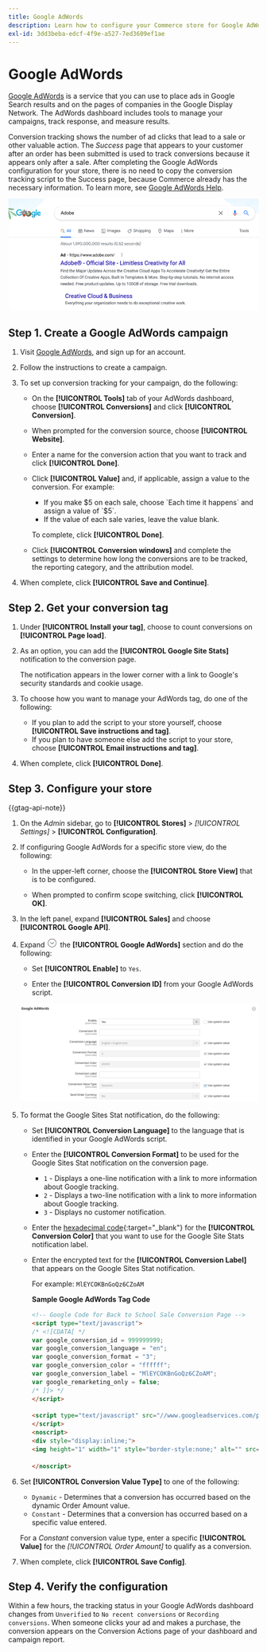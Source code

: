 ```yaml
---
title: Google AdWords
description: Learn how to configure your Commerce store for Google AdWords conversion tracking to measure the ad clicks that lead to a sale or other valuable action.
exl-id: 3dd3beba-edcf-4f9e-a527-7ed3609ef1ae
---
```

# Google AdWords

[Google AdWords][1] is a service that you can use to place ads in Google Search results and on the pages of companies in the Google Display Network. The AdWords dashboard includes tools to manage your campaigns, track response, and measure results.

Conversion tracking shows the number of ad clicks that lead to a sale or other valuable action. The _Success_ page that appears to your customer after an order has been submitted is used to track conversions because it appears only after a sale. After completing the Google AdWords configuration for your store, there is no need to copy the conversion tracking script to the Success page, because Commerce already has the necessary information. To learn more, see [Google AdWords Help][2].

![Adobe Ad in Google Search Results](./assets/google-adwords-adobe-ad.png)<!-- zoom -->

## Step 1. Create a Google AdWords campaign

1. Visit [Google AdWords][3], and sign up for an account.

1. Follow the instructions to create a campaign.

1. To set up conversion tracking for your campaign, do the following:

   - On the **[!UICONTROL Tools]** tab of your AdWords dashboard, choose **[!UICONTROL Conversions]** and click **[!UICONTROL Conversion]**.

   - When prompted for the conversion source, choose **[!UICONTROL Website]**.

   - Enter a name for the conversion action that you want to track and click **[!UICONTROL Done]**.

   - Click **[!UICONTROL Value]** and, if applicable, assign a value to the conversion. For example:

      - If you make $5 on each sale, choose `Each time it happens` and assign a value of `$5`.
      - If the value of each sale varies, leave the value blank.

      To complete, click **[!UICONTROL Done]**.

   - Click **[!UICONTROL Conversion windows]** and complete the settings to determine how long the conversions are to be tracked, the reporting category, and the attribution model.

1. When complete, click **[!UICONTROL Save and Continue]**.

## Step 2. Get your conversion tag

1. Under **[!UICONTROL Install your tag]**, choose to count conversions on **[!UICONTROL Page load]**.

1. As an option, you can add the **[!UICONTROL Google Site Stats]** notification to the conversion page.

    The notification appears in the lower corner with a link to Google's security standards and cookie usage.

1. To choose how you want to manage your AdWords tag, do one of the following:

   - If you plan to add the script to your store yourself, choose **[!UICONTROL Save instructions and tag]**.
   - If you plan to have someone else add the script to your store, choose **[!UICONTROL Email instructions and tag]**.

1. When complete, click **[!UICONTROL Done]**.

## Step 3. Configure your store

{{gtag-api-note}}

1. On the _Admin_ sidebar, go to **[!UICONTROL Stores]** > _[!UICONTROL Settings]_ > **[!UICONTROL Configuration]**.

1. If configuring Google AdWords for a specific store view, do the following:

   - In the upper-left corner, choose the **[!UICONTROL Store View]** that is to be configured.

   - When prompted to confirm scope switching, click **[!UICONTROL OK]**.

1. In the left panel, expand **[!UICONTROL Sales]** and choose **[!UICONTROL Google API]**.

1. Expand ![Expansion selector](../assets/icon-display-expand.png) the **[!UICONTROL Google AdWords]** section and do the following:

   - Set **[!UICONTROL Enable]** to `Yes`.

   - Enter the **[!UICONTROL Conversion ID]** from your Google AdWords script.

   ![Sales configuration - Google Ads API](../configuration-reference/sales/assets/google-api-google-adwords.png)<!-- zoom -->

1. To format the Google Sites Stat notification, do the following:

   - Set **[!UICONTROL Conversion Language]** to the language that is identified in your Google AdWords script.

   - Enter the **[!UICONTROL Conversion Format]** to be used for the Google Sites Stat notification on the conversion page.

      - `1`  - Displays a one-line notification with a link to more information about Google tracking.
      - `2` - Displays a two-line notification with a link to more information about Google tracking.
      - `3` - Displays no customer notification.

   - Enter the [hexadecimal code][4]{:target="_blank"} for the **[!UICONTROL Conversion Color]** that you want to use for the Google Site Stats notification label.

   - Enter the encrypted text for the **[!UICONTROL Conversion Label]** that appears on the Google Sites Stat notification.

        For example: `MlEYCOKBnGoQz6CZoAM`

        **Sample Google AdWords Tag Code**

        ```html
        <!-- Google Code for Back to School Sale Conversion Page -->
        <script type="text/javascript">
        /* <![CDATA[ */
        var google_conversion_id = 999999999;
        var google_conversion_language = "en";
        var google_conversion_format = "3";
        var google_conversion_color = "ffffff";
        var google_conversion_label = "MlEYCOKBnGoQz6CZoAM";
        var google_remarketing_only = false;
        /* ]]> */
        </script>

        <script type="text/javascript" src="//www.googleadservices.com/pagead/conversion.js">
        </script>
        <noscript>
        <div style="display:inline;">
        <img height="1" width="1" style="border-style:none;" alt="" src="//www.googleadservices.com/pagead/conversion/872829007/?label=MlEYCOKBnGoQz6CZoAM&amp;guid=ON&amp;script=0"/>

        </noscript>
        ```

1. Set **[!UICONTROL Conversion Value Type]** to one of the following:

   - `Dynamic` - Determines that a conversion has occurred based on the dynamic Order Amount value.
   - `Constant` - Determines that a conversion has occurred based on a specific value entered.

   For a _Constant_ conversion value type, enter a specific **[!UICONTROL Value]** for the _[!UICONTROL Order Amount]_ to qualify as a conversion.

1. When complete, click **[!UICONTROL Save Config]**.

## Step 4. Verify the configuration

Within a few hours, the tracking status in your Google AdWords dashboard changes from `Unverified` to `No recent conversions` or `Recording conversions`. When someone clicks your ad and makes a purchase, the conversion appears on the Conversion Actions page of your dashboard and campaign report.

[1]: https://www.google.com/adwords/
[2]: https://support.google.com/adwords/answer/6095821
[3]: https://ads.google.com/
[4]: https://www.w3schools.com/colors/colors_picker.asp
